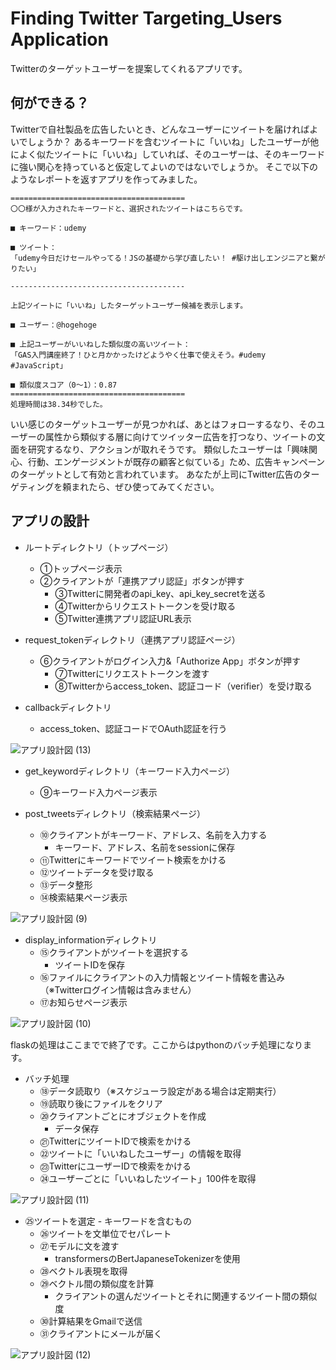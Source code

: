 # Finding Twitter Targeting_Users Application

Twitterのターゲットユーザーを提案してくれるアプリです。

## 何ができる？

Twitterで自社製品を広告したいとき、どんなユーザーにツイートを届ければよいでしょうか？
あるキーワードを含むツイートに「いいね」したユーザーが他によく似たツイートに「いいね」していれば、そのユーザーは、そのキーワードに強い関心を持っていると仮定してよいのではないでしょうか。
そこで以下のようなレポートを返すアプリを作ってみました。

```　
=======================================
〇〇様が入力されたキーワードと、選択されたツイートはこちらです。

■ キーワード：udemy

■ ツイート：
「udemy今日だけセールやってる！JSの基礎から学び直したい！ #駆け出しエンジニアと繋がりたい」

---------------------------------------

上記ツイートに「いいね」したターゲットユーザー候補を表示します。

■ ユーザー：@hogehoge

■ 上記ユーザーがいいねした類似度の高いツイート：
「GAS入門講座終了！ひと月かかったけどようやく仕事で使えそう。#udemy #JavaScript」

■ 類似度スコア（0〜1）：0.87
=======================================
処理時間は38.34秒でした。
```

いい感じのターゲットユーザーが見つかれば、あとはフォローするなり、そのユーザーの属性から類似する層に向けてツイッター広告を打つなり、ツイートの文面を研究するなり、アクションが取れそうです。
類似したユーザーは「興味関心、行動、エンゲージメントが既存の顧客と似ている」ため、広告キャンペーンのターゲットとして有効と言われています。
あなたが上司にTwitter広告のターゲティングを頼まれたら、ぜひ使ってみてください。


## アプリの設計

- ルートディレクトリ（トップページ）
    - ①トップページ表示
    - ②クライアントが「連携アプリ認証」ボタンが押す
        - ③Twitterに開発者のapi_key、api_key_secretを送る
        - ④Twitterからリクエストトークンを受け取る
        - ⑤Twitter連携アプリ認証URL表示

-  request_tokenディレクトリ（連携アプリ認証ページ）
    -  ⑥クライアントがログイン入力&「Authorize App」ボタンが押す
        - ⑦Twitterにリクエストトークンを渡す
        - ⑧Twitterからaccess_token、認証コード（verifier）を受け取る

- callbackディレクトリ
    - access_token、認証コードでOAuth認証を行う

![アプリ設計図 (13)](https://user-images.githubusercontent.com/31781305/141421466-d071d184-8027-4037-8bb9-19b0979841ba.png)

- get_keywordディレクトリ（キーワード入力ページ）
    - ⑨キーワード入力ページ表示

- post_tweetsディレクトリ（検索結果ページ）
    - ⑩クライアントがキーワード、アドレス、名前を入力する
        - キーワード、アドレス、名前をsessionに保存
    - ⑪Twitterにキーワードでツイート検索をかける
    - ⑫ツイートデータを受け取る
    - ⑬データ整形
    - ⑭検索結果ページ表示

![アプリ設計図 (9)](https://user-images.githubusercontent.com/31781305/141421402-25f32b2a-9c8b-44b3-abc3-3018503b9f5c.png)

- display_informationディレクトリ
    - ⑮クライアントがツイートを選択する
        - ツイートIDを保存
    - ⑯ファイルにクライアントの入力情報とツイート情報を書込み（※Twitterログイン情報は含みません）
    - ⑰お知らせページ表示

![アプリ設計図 (10)](https://user-images.githubusercontent.com/31781305/141421405-ec3a8cf1-e5ff-4f40-9292-fc90374da050.png)

flaskの処理はここまでで終了です。ここからはpythonのバッチ処理になります。

- バッチ処理
    - ⑱データ読取り（※スケジューラ設定がある場合は定期実行）
    - ⑲読取り後にファイルをクリア
    - ⑳クライアントごとにオブジェクトを作成
        - データ保存
    - ㉑TwitterにツイートIDで検索をかける
    - ㉒ツイートに「いいねしたユーザー」の情報を取得
    - ㉓TwitterにユーザーIDで検索をかける
    - ㉔ユーザーごとに「いいねしたツイート」100件を取得

![アプリ設計図 (11)](https://user-images.githubusercontent.com/31781305/141421406-81517453-9fe5-4b76-9c4e-4aae019ea38e.png)

- ㉕ツイートを選定
        - キーワードを含むもの
    - ㉖ツイートを文単位でセパレート
    - ㉗モデルに文を渡す
        - transformersのBertJapaneseTokenizerを使用
    - ㉘ベクトル表現を取得
    - ㉙ベクトル間の類似度を計算
        - クライアントの選んだツイートとそれに関連するツイート間の類似度
    - ㉚計算結果をGmailで送信
    - ㉛クライアントにメールが届く

![アプリ設計図 (12)](https://user-images.githubusercontent.com/31781305/141421408-693d7ebe-5e6e-45e7-b356-28c1a113bbe0.png)

